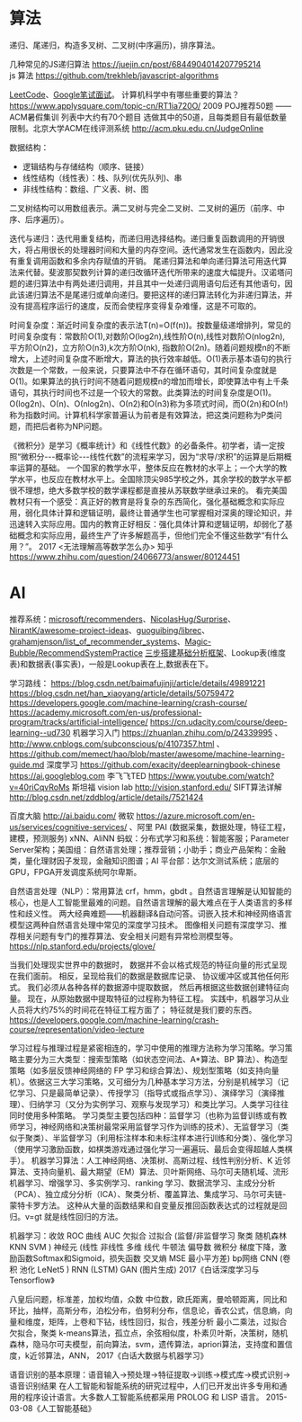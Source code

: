 
# 算法
递归、尾递归，构造多叉树、二叉树(中序遍历)，排序算法。

几种常见的JS递归算法 https://juejin.cn/post/6844904014207795214  
js 算法 https://github.com/trekhleb/javascript-algorithms  

[LeetCode](https://leetcode.com/)、[Google笔试面试](http://ask.julyedu.com/question/447)。
计算机科学中有哪些重要的算法？https://www.applysquare.com/topic-cn/RT1ia720O/
2009 POJ推荐50题 —— ACM暑假集训 列表中大约有70个题目 选做其中的50道，且每类题目有最低数量限制。北京大学ACM在线评测系统 http://acm.pku.edu.cn/JudgeOnline

数据结构：
- 逻辑结构与存储结构（顺序、链接）
- 线性结构（线性表）：栈、队列(优先队列)、串
- 非线性结构：数组、广义表、树、图

二叉树结构可以用数组表示。满二叉树与完全二叉树、二叉树的遍历（前序、中序、后序遍历）。

迭代与递归：迭代用重复结构，而递归用选择结构。递归重复函数调用的开销很大，将占用很长的处理器时间和大量的内存空间。迭代通常发生在函数内，因此没有重复调用函数和多余内存赋值的开销。
尾递归算法和单向递归算法可用迭代算法来代替。斐波那契数列计算的递归改循环迭代所带来的速度大幅提升。汉诺塔问题的递归算法中有两处递归调用，并且其中一处递归调用语句后还有其他语句，因此该递归算法不是尾递归或单向递归。要把这样的递归算法转化为非递归算法，并没有提高程序运行的速度，反而会使程序变得复杂难懂，这是不可取的。

时间复杂度：渐近时间复杂度的表示法T(n)=O(f(n))。按数量级递增排列，常见的时间复杂度有：常数阶O(1),对数阶O(log2n),线性阶O(n),线性对数阶O(nlog2n),平方阶O(n2)，立方阶O(n3),k次方阶O(nk), 指数阶O(2n)。随着问题规模n的不断增大，上述时间复杂度不断增大，算法的执行效率越低。Ο(1)表示基本语句的执行次数是一个常数，一般来说，只要算法中不存在循环语句，其时间复杂度就是Ο(1)。如果算法的执行时间不随着问题规模n的增加而增长，即使算法中有上千条语句，其执行时间也不过是一个较大的常数。此类算法的时间复杂度是O(1)。Ο(log2n)、Ο(n)、Ο(nlog2n)、Ο(n2)和Ο(n3)称为多项式时间，而Ο(2n)和Ο(n!)称为指数时间。计算机科学家普遍认为前者是有效算法，把这类问题称为P类问题，而把后者称为NP问题。

《微积分》是学习《概率统计》和《线性代数》的必备条件。初学者，请一定按照“微积分---概率论---线性代数”的流程来学习，因为“求导/求积”的运算是后期概率运算的基础。
一个国家的教学水平，整体反应在教材的水平上；一个大学的教学水平，也反应在教材水平上。全国除顶尖985学校之外，其余学校的数学水平都很不理想，绝大多数学校的数学课程都是直接从苏联数学继承过来的。
看完美国教材只有一个感受：真正好的教育是将复杂的东西简化，强化基础概念和实际应用，弱化具体计算和逻辑证明，最终让普通学生也可掌握相对深奥的理论知识，并迅速转入实际应用。国内的教育正好相反：强化具体计算和逻辑证明，却弱化了基础概念和实际应用，最终生产了许多解题高手，但他们完全不懂这些数学“有什么用？”。
2017 <无法理解高等数学怎么办> 知乎 https://www.zhihu.com/question/24066773/answer/80124451

# AI

推荐系统：[microsoft/recommenders](https://github.com/microsoft/recommenders)、[NicolasHug/Surprise](https://github.com/NicolasHug/Surprise)、[NirantK/awesome-project-ideas](https://github.com/NirantK/awesome-project-ideas)、[guoguibing/librec](https://github.com/guoguibing/librec)、[grahamjenson/list_of_recommender_systems](https://github.com/grahamjenson/list_of_recommender_systems)、[Magic-Bubble/RecommendSystemPractice](https://github.com/Magic-Bubble/RecommendSystemPractice)
[三步搭建基础分析框架](http://www.woshipm.com/data-analysis/821704.html)、Lookup表(维度表)和数据表(事实表)，一般是Lookup表在上,数据表在下。

学习路线：
https://blog.csdn.net/baimafujinji/article/details/49891221
https://blog.csdn.net/han_xiaoyang/article/details/50759472
https://developers.google.com/machine-learning/crash-course/
https://academy.microsoft.com/en-us/professional-program/tracks/artificial-intelligence/
https://cn.udacity.com/course/deep-learning--ud730
机器学习入门 https://zhuanlan.zhihu.com/p/24339995 、http://www.cnblogs.com/subconscious/p/4107357.html 、 https://github.com/memect/hao/blob/master/awesome/machine-learning-guide.md
深度学习 https://github.com/exacity/deeplearningbook-chinese  
https://ai.googleblog.com 李飞飞TED https://www.youtube.com/watch?v=40riCqvRoMs   斯坦福 vision lab http://vision.stanford.edu/
SIFT算法详解 http://blog.csdn.net/zddblog/article/details/7521424

百度大脑 http://ai.baidu.com/ 微软 https://azure.microsoft.com/en-us/services/cognitive-services/ 、阿里 PAI (数据采集，数据处理，特征工程，建模，预测服务) xNN、AliNN
蚂蚁：分布式学习和系统：智能客服；Parameter Server架构；美国组：自然语言处理；推荐营销；小助手；商业产品架构：金融类，量化理财因子发现，金融知识图谱；AI 平台部：达尔文测试系统；底层的GPU，FPGA开发调度系统阿尔卑斯。

自然语言处理（NLP）：常用算法 crf，hmm，gbdt 。自然语言理解是认知智能的核心，也是人工智能里最难的问题。自然语言理解的最大难点在于人类语言的多样性和歧义性。
两大经典难题——机器翻译&自动问答。词嵌入技术和神经网络语言模型这两种自然语言处理中常见的深度学习技术。
图像相关问题有深度学习、推荐相关问题有专门的推荐算法、安全相关问题有异常检测模型等。
https://nlp.stanford.edu/projects/glove/

当我们处理现实世界中的数据时， 数据并不会以格式规范的特征向量的形式呈现在我们面前。 相反，呈现给我们的数据是数据库记录、 协议缓冲区或其他任何形式。 我们必须从各种各样的数据源中提取数据， 然后再根据这些数据创建特征向量。 现在，从原始数据中提取特征的过程称为特征工程。 实践中，机器学习从业人员将大约75%的时间花在特征工程方面了； 特征就是我们要的东西。
https://developers.google.com/machine-learning/crash-course/representation/video-lecture

学习过程与推理过程是紧密相连的，学习中使用的推理方法称为学习策略。学习策略主要分为三大类型：搜索型策略（如状态空间法、A*算法、BP 算法）、构造型策略（如多层反馈神经网络的 FP 学习和综合算法）、规划型策略（如支持向量机）。依据这三大学习策略，又可细分为几种基本学习方法，分别是机械学习（记忆学习、只是最简单记录）、传授学习（指导式或指点学习）、演绎学习（演绎推理）、归纳学习（又分为实例学习、观察与发现学习）和类比学习。人类学习往往同时使用多种策略。
学习类型主要包括四种：监督学习（也称为监督训练或有教师学习，神经网络和决策树最常采用监督学习作为训练的技术）、无监督学习（类似于聚类）、半监督学习（利用标注样本和未标注样本进行训练和分类）、强化学习（使用学习激励函数，如棋类游戏通过强化学习一遍遍玩、最后会变得超越人类棋手）。
机器学习算法：人工神经网络、决策树、高斯过程、线性判别分析、K 近邻算法、支持向量机、最大期望（EM）算法、贝叶斯网络、马尔可夫随机域、流形机器学习、增强学习、多实例学习、ranking 学习、数据流学习、主成分分析（PCA）、独立成分分析（ICA）、聚类分析、覆盖算法、集成学习、马尔可夫链-蒙特卡罗方法。
这种从大量的函数结果和自变量反推回函数表达式的过程就是回归。v=gt 就是线性回归的方法。

机器学习：收敛 ROC 曲线 AUC 欠拟合 过拟合 (监督/非监督学习  聚类 随机森林 KNN SVM )
神经元 (线性 非线性 多维 线代 牛顿法 偏导数 微积分 梯度下降，激励函数Softmax和Sigmoid，损失函数 交叉熵 MSE 最小平方差)  bp网络  CNN (卷积 池化 LeNet5 )  RNN (LSTM) GAN (图片生成)
2017《白话深度学习与Tensorflow》

八皇后问题，标准差，加权均值，众数 中位数，欧氏距离，曼哈顿距离，同比和环比，抽样，高斯分布，泊松分布，伯努利分布，信息论，香农公式，信息熵，向量和维度，矩阵，上卷和下钻，线性回归，拟合，残差分析 最小二乘法，过拟合 欠拟合，聚类 k-means算法，孤立点，余弦相似度，朴素贝叶斯，决策树，随机森林，隐马尔可夫模型，前向算法，svm，遗传算法，apriori算法，支持度和置信度，k近邻算法，ANN，
2017《白话大数据与机器学习》

语音识别的基本原理：语音输入→预处理→特征提取→训练→模式库→模式识别→语音识别结果
在人工智能和智能系统的研究过程中，人们已开发出许多专用和通用的程序设计语言。大多数人工智能系统都采用 PROLOG 和 LISP 语言。
2015-03-08《人工智能基础》

